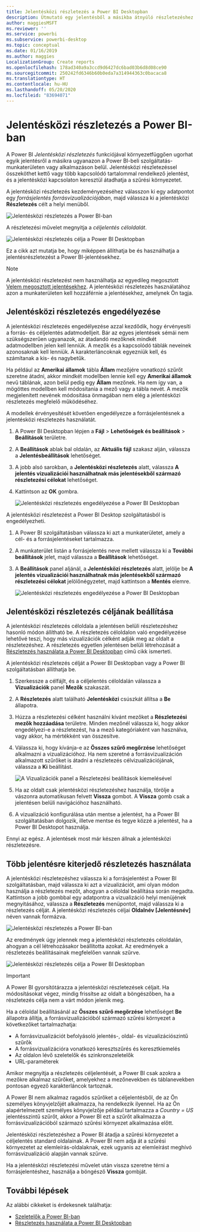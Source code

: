 ```yaml
---
title: Jelentésközi részletezés a Power BI Desktopban
description: Útmutató egy jelentésből a másikba átnyúló részletezéshez a Power BI Desktopban
author: maggiesMSFT
ms.reviewer: ''
ms.service: powerbi
ms.subservice: powerbi-desktop
ms.topic: conceptual
ms.date: 01/16/2019
ms.author: maggies
LocalizationGroup: Create reports
ms.openlocfilehash: 178ad340a9a3ccd9d6427dc6bad03b6d8d08ce90
ms.sourcegitcommit: 250242fd6346b60b0eda7a314944363c0bacaca8
ms.translationtype: HT
ms.contentlocale: hu-HU
ms.lasthandoff: 05/20/2020
ms.locfileid: "83694071"
---
```

# <a name="use-cross-report-drillthrough-in-power-bi"></a>Jelentésközi részletezés a Power BI-ban

A Power BI *Jelentésközi részletezés* funkciójával környezetfüggően ugorhat egyik jelentésről a másikra ugyanazon a Power BI-beli szolgáltatás-munkaterületen vagy alkalmazáson belül. Jelentésközi részletezéssel összeköthet kettő vagy több kapcsolódó tartalommal rendelkező jelentést, és a jelentésközi kapcsolaton keresztül átadhatja a szűrési környezetet. 

A jelentésközi részletezés kezdeményezéséhez válasszon ki egy adatpontot egy *forrásjelentés* *forrásvizualizációjában*, majd válassza ki a jelentésközi **Részletezés** célt a helyi menüből. 

![Jelentésközi részletezés a Power BI-ban](media/desktop-cross-report-drill-through/cross-report-drill-through-01.png)

A részletezési művelet megnyitja a *céljelentés* *céloldalát*. 

![Jelentésközi részletezés célja a Power BI Desktopban](media/desktop-cross-report-drill-through/cross-report-drill-through-01a.png)

Ez a cikk azt mutatja be, hogy miképpen állíthatja be és használhatja a jelentésrészletezést a Power BI-jelentésekhez.

> [!NOTE]
> A jelentésközi részletezést nem használhatja az egyedileg megosztott [Velem megosztott jelentésekhez](../collaborate-share/service-share-dashboards.md#share-a-dashboard-or-report). A jelentésközi részletezés használatához azon a munkaterületen kell hozzáférnie a jelentésekhez, amelynek Ön tagja.

## <a name="enable-cross-report-drillthrough"></a>Jelentésközi részletezés engedélyezése

A jelentésközi részletezés engedélyezése azzal kezdődik, hogy érvényesíti a forrás- és céljelentés adatmodelljeit. Bár az egyes jelentések sémái nem szükségszerűen ugyanazok, az átadandó mezőknek mindkét adatmodellben jelen kell lenniük. A mezők és a kapcsolódó táblák neveinek azonosaknak kell lenniük. A karakterláncoknak egyezniük kell, és számítanak a kis- és nagybetűk.

Ha például az **Amerikai államok** tábla **Állam** mezőjére vonatkozó szűrőt szeretne átadni, akkor mindkét modellben lennie kell egy **Amerikai államok** nevű táblának, azon belül pedig egy **Állam** mezőnek. Ha nem így van, a mögöttes modellben kell módosítania a mező vagy a tábla nevét. A mezők megjelenített nevének módosítása önmagában nem elég a jelentésközi részletezés megfelelő működéséhez.

A modellek érvényesítését követően engedélyezze a forrásjelentésnek a jelentésközi részletezés használatát. 

1. A Power BI Desktopban lépjen a **Fájl** > **Lehetőségek és beállítások** > **Beállítások** területre. 
1. A **Beállítások** ablak bal oldalán, az **Aktuális fájl** szakasz alján, válassza a **Jelentésbeállítások** lehetőséget. 
1. A jobb alsó sarokban, a **Jelentésközi részletezés** alatt, válassza **A jelentés vizualizációi használhatnak más jelentésekből származó részletezési célokat** lehetőséget. 
1. Kattintson az **OK** gombra. 
   
   ![Jelentésközi részletezés engedélyezése a Power BI Desktopban](media/desktop-cross-report-drill-through/cross-report-drill-through-02.png)

A jelentésközi részletezést a Power BI Desktop szolgáltatásból is engedélyezheti.
1. A Power BI szolgáltatásban válassza ki azt a munkaterületet, amely a cél- és a forrásjelentéseket tartalmazza.
1. A munkaterület listán a forrásjelentés neve mellett válassza ki a **További beállítások** jelet, majd válassza a **Beállítások** lehetőséget. 
1. A **Beállítások** panel aljánál, a **Jelentésközi részletezés** alatt, jelölje be **A jelentés vizualizációi használhatnak más jelentésekből származó részletezési célokat** jelölőnégyzetet, majd kattintson a **Mentés** elemre.
   
   ![Jelentésközi részletezés engedélyezése a Power BI Desktopban](media/desktop-cross-report-drill-through/cross-report-drill-through-02a.png)

## <a name="set-up-a-cross-report-drillthrough-target"></a>Jelentésközi részletezés céljának beállítása

A jelentésközi részletezés céloldala a jelentésen belüli részletezéshez hasonló módon állítható be. A részletezés céloldalon való engedélyezése lehetővé teszi, hogy más vizualizációk célként adják meg az oldalt a részletezéshez. A részletezés egyetlen jelentésen belüli létrehozását a [Részletezés használata a Power BI Desktopban](desktop-drillthrough.md) című cikk ismerteti.

A jelentésközi részletezés célját a Power BI Desktopban vagy a Power BI szolgáltatásban állíthatja be. 
1. Szerkessze a célfájlt, és a céljelentés céloldalán válassza a **Vizualizációk** panel **Mezők** szakaszát. 
1. A **Részletezés** alatt található **Jelentésközi** csúszkát állítsa a **Be** állapotra. 
1. Húzza a részletezési célként használni kívánt mezőket a **Részletezési mezők hozzáadása** területre. Minden mezőnél válassza ki, hogy akkor engedélyezi-e a részletezést, ha a mező kategóriaként van használva, vagy akkor, ha mértékként van összesítve. 
1. Válassza ki, hogy kívánja-e az **Összes szűrő megőrzése** lehetőséget alkalmazni a vizualizációhoz. Ha nem szeretné a forrásvizualizáción alkalmazott szűrőket is átadni a részletezés célvizualizációjának, válassza a **Ki** beállítást.
   
   ![A Vizualizációk panel a Részletezési beállítások kiemelésével](media/desktop-cross-report-drill-through/cross-report-drill-through-03.png)
   
1. Ha az oldalt csak jelentésközi részletezéshez használja, törölje a vászonra automatikusan felvett **Vissza** gombot. A **Vissza** gomb csak a jelentésen belüli navigációhoz használható. 
1. A vizualizáció konfigurálása után mentse a jelentést, ha a Power BI szolgáltatásban dolgozik, illetve mentse és tegye közzé a jelentést, ha a Power BI Desktopot használja.

Ennyi az egész. A jelentések most már készen állnak a jelentésközi részletezésre. 

## <a name="use-cross-report-drillthrough"></a>Több jelentésre kiterjedő részletezés használata

A jelentésközi részletezéshez válassza ki a forrásjelentést a Power BI szolgáltatásban, majd válassza ki azt a vizualizációt, ami olyan módon használja a részletezés mezőt, ahogyan a céloldal beállítása során megadta. Kattintson a jobb gombbal egy adatpontra a vizualizáció helyi menüjének megnyitásához, válassza a **Részletezés** menüpontot, majd válassza ki a részletezés célját. A jelentésközi részletezés céljai **Oldalnév [Jelentésnév]** néven vannak formázva.

![Jelentésközi részletezés a Power BI-ban](media/desktop-cross-report-drill-through/cross-report-drill-through-01.png)

Az eredmények úgy jelennek meg a jelentésközi részletezés céloldalán, ahogyan a cél létrehozásakor beállította azokat. Az eredmények a részletezés beállításainak megfelelően vannak szűrve.

![Jelentésközi részletezés célja a Power BI Desktopban](media/desktop-cross-report-drill-through/cross-report-drill-through-01a.png)

> [!IMPORTANT]
> A Power BI gyorsítótárazza a jelentésközi részletezések céljait. Ha módosításokat végez, mindig frissítse az oldalt a böngészőben, ha a részletezés célja nem a várt módon jelenik meg. 

Ha a céloldal beállításánál az **Összes szűrő megőrzése** lehetőséget **Be** állapotra állítja, a forrásvizualizációból származó szűrési környezet a következőket tartalmazhatja: 

- A forrásvizualizációt befolyásoló jelentés-, oldal- és vizualizációszintű szűrők 
- A forrásvizualizációra vonatkozó keresztszűrés és keresztkiemelés 
- Az oldalon lévő szeletelők és szinkronszeletelők
- URL-paraméterek

Amikor megnyitja a részletezés céljelentését, a Power BI csak azokra a mezőkre alkalmaz szűrőket, amelyekhez a mezőnevekben és táblanevekben pontosan egyező karakterláncok tartoznak. 

A Power BI nem alkalmaz ragadós szűrőket a céljelentésből, de az Ön személyes könyvjelzőjét alkalmazza, ha rendelkezik ilyennel. Ha az Ön alapértelmezett személyes könyvjelzője például tartalmazza a *Country = US* jelentésszintű szűrőt, akkor a Power BI ezt a szűrőt alkalmazza a forrásvizualizációból származó szűrési környezet alkalmazása előtt. 

Jelentésközi részletezéshez a Power BI átadja a szűrési környezetet a céljelentés standard oldalainak. A Power BI nem adja át a szűrési környezetet az elemleírás-oldalaknak, ezek ugyanis az elemleírást meghívó forrásvizualizáció alapján vannak szűrve.

Ha a jelentésközi részletezési művelet után vissza szeretne térni a forrásjelentéshez, használja a böngésző **Vissza** gombját. 

## <a name="next-steps"></a>További lépések

Az alábbi cikkeket is érdekesnek találhatja:

- [Szeletelők a Power BI-ban](../visuals/power-bi-visualization-slicers.md)
- [Részletezés használata a Power BI Desktopban](desktop-drillthrough.md)
